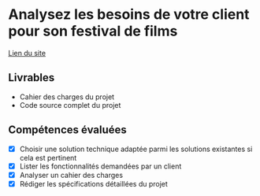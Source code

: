 # Analysez les besoins de votre client pour son festival de films
[Lien du site](https://nicolarson.github.io/FestivalDeFilm_OCR/)

## Livrables

- Cahier des charges du projet
- Code source complet du projet 

## Compétences évaluées

- [x] Choisir une solution technique adaptée parmi les solutions existantes si cela est pertinent
- [x] Lister les fonctionnalités demandées par un client
- [x] Analyser un cahier des charges
- [x] Rédiger les spécifications détaillées du projet
